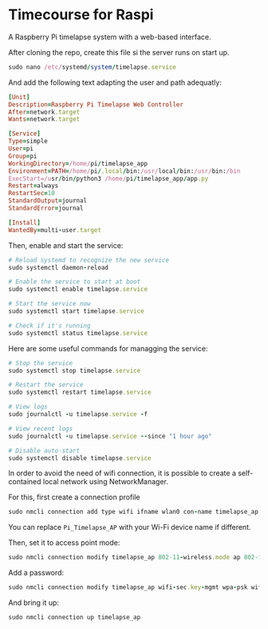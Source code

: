 # Timecourse for Raspi
A Raspberry Pi timelapse system with a web-based interface.

After cloning the repo, create this file si the server runs on start up.

```ruby
sudo nano /etc/systemd/system/timelapse.service
```

And add the following text adapting the user and path adequatly: 

```ruby
[Unit]
Description=Raspberry Pi Timelapse Web Controller
After=network.target
Wants=network.target

[Service]
Type=simple
User=pi
Group=pi
WorkingDirectory=/home/pi/timelapse_app
Environment=PATH=/home/pi/.local/bin:/usr/local/bin:/usr/bin:/bin
ExecStart=/usr/bin/python3 /home/pi/timelapse_app/app.py
Restart=always
RestartSec=10
StandardOutput=journal
StandardError=journal

[Install]
WantedBy=multi-user.target
```

Then, enable and start the service:

```ruby
# Reload systemd to recognize the new service
sudo systemctl daemon-reload

# Enable the service to start at boot
sudo systemctl enable timelapse.service

# Start the service now
sudo systemctl start timelapse.service

# Check if it's running
sudo systemctl status timelapse.service
```

Here are some useful commands for managging the service:

```ruby
# Stop the service
sudo systemctl stop timelapse.service

# Restart the service
sudo systemctl restart timelapse.service

# View logs
sudo journalctl -u timelapse.service -f

# View recent logs
sudo journalctl -u timelapse.service --since "1 hour ago"

# Disable auto-start
sudo systemctl disable timelapse.service
```

In order to avoid the need of wifi connection, it is possible to create a self-contained local network using NetworkManager.

For this, first create a connection profile

```ruby
sudo nmcli connection add type wifi ifname wlan0 con-name timelapse_ap autoconnect yes ssid Pi_Timelapse_AP
```
You can replace `Pi_Timelapse_AP` with your Wi-Fi device name if different.

Then, set it to access point mode:

```ruby
sudo nmcli connection modify timelapse_ap 802-11-wireless.mode ap 802-11-wireless.band bg ipv4.method shared
```
Add a password:

```ruby
sudo nmcli connection modify timelapse_ap wifi-sec.key-mgmt wpa-psk wifi-sec.psk "raspberry123"
```

And bring it up:

```ruby
sudo nmcli connection up timelapse_ap
```
